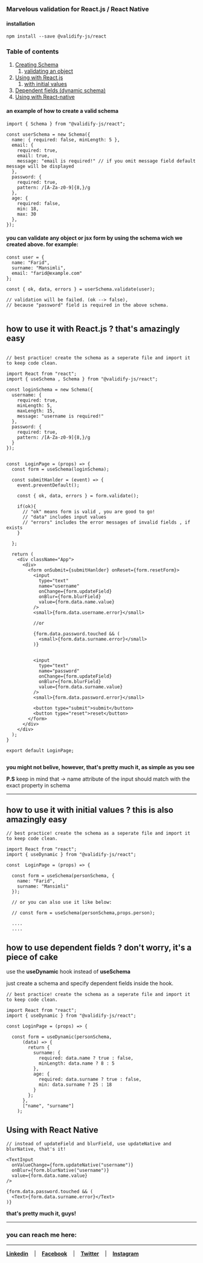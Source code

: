 ### Marvelous validation for React.js / React Native

#### installation

```
npm install --save @validify-js/react
```

### Table of contents

1. [Creating Schema](#example)
   1. [validating an object](#validating)
1. [Using with React.js](#reactjs)
   1. [with initial values](#initial-values)
1. [Dependent fields (dynamic schema)](#dependent-fields)
1. [Using with React-native](#react-native)

#### an example of how to create a valid schema <a name="example"></a>

```
import { Schema } from "@validify-js/react";

const userSchema = new Schema({
  name: { required: false, minLength: 5 },
  email: {
    required: true,
    email: true,
    message: "email is required!" // if you omit message field default message will be displayed
  },
  password: {
    required: true,
    pattern: /[A-Za-z0-9]{8,}/g
  },
  age: {
    required: false,
    min: 18,
    max: 30
  },
});

```

#### **you can validate any object or jsx form by using the schema wich we created above. for example:** <a name="validating"></a>

```
const user = {
  name: "Farid",
  surname: "Mansimli",
  email: "farid@example.com"
};

const { ok, data, errors } = userSchema.validate(user);

// validation will be failed. (ok --> false),
// because "password" field is required in the above schema.


```

## how to use it with React.js ? that's amazingly easy <a name="reactjs"></a>

```

// best practice! create the schema as a seperate file and import it to keep code clean.

import React from "react";
import { useSchema , Schema } from "@validify-js/react";

const loginSchema = new Schema({
  username: {
    required: true,
    minLength: 5,
    maxLength: 15,
    message: "username is required!"
  },
  password: {
    required: true,
    pattern: /[A-Za-z0-9]{8,}/g
  }
});


const  LoginPage = (props) => {
  const form = useSchema(loginSchema);

  const submitHanlder = (event) => {
    event.preventDefault();

    const { ok, data, errors } = form.validate();

    if(ok){
      // "ok" means form is valid , you are good to go!
      // "data" includes input values
      // "errors" includes the error messages of invalid fields , if exists
    }

  };

  return (
    <div className="App">
      <div>
        <form onSubmit={submitHanlder} onReset={form.resetForm}>
          <input
            type="text"
            name="username"
            onChange={form.updateField}
            onBlur={form.blurField}
            value={form.data.name.value}
          />
          <small>{form.data.username.error}</small>

          //or

          {form.data.password.touched && (
            <small>{form.data.surname.error}</small>
          )}


          <input
            type="text"
            name="password"
            onChange={form.updateField}
            onBlur={form.blurField}
            value={form.data.surname.value}
          />
          <small>{form.data.password.error}</small>

          <button type="submit">submit</button>
          <button type="reset">reset</button>
        </form>
      </div>
    </div>
  );
}

export default LoginPage;


```

**you might not belive, however, that's pretty much it, as simple as you see**

**P.S** keep in mind that -> name attribute of the input should match with the exact property in schema

---

## how to use it with initial values ? this is also amazingly easy <a name="initial-values"></a>

```
// best practice! create the schema as a seperate file and import it to keep code clean.

import React from "react";
import { useDynamic } from "@validify-js/react";

const  LoginPage = (props) => {

  const form = useSchema(personSchema, {
    name: "Farid",
    surname: "Mansimli"
  });

  // or you can also use it like below:

  // const form = useSchema(personSchema,props.person);

  ....
  ....
```

## how to use dependent fields ? don't worry, it's a piece of cake <a name="dependent-fields"></a>

use the **useDynamic** hook instead of **useSchema**

just create a schema and specify dependent fields inside the hook.

```
// best practice! create the schema as a seperate file and import it to keep code clean.

import React from "react";
import { useDynamic } from "@validify-js/react";

const LoginPage = (props) => {

  const form = useDynamic(personSchema,
      (data) => {
        return {
          surname: {
            required: data.name ? true : false,
            minLength: data.name ? 8 : 5
          },
          age: {
            required: data.surname ? true : false,
            min: data.surname ? 25 : 18
          }
        };
      },
      ["name", "surname"]
    );

```

## Using with React Native <a name="react-native"></a>

```
// instead of updateField and blurField, use updateNative and blurNative, that's it!

<TextInput
  onValueChange={form.updateNative("username")}
  onBlur={form.blurNative("username")}
  value={form.data.name.value}
/>

{form.data.password.touched && (
  <Text>{form.data.surname.error}</Text>
)}

```

**that's pretty much it, guys!**

---

### **you can reach me here:**

---

[**Linkedin**](https://linkedin.com/in/faridmansimli) &nbsp;&nbsp;&nbsp;|&nbsp;&nbsp;&nbsp; [**Facebook**](https://facebook.com/fmansimli) &nbsp;&nbsp;&nbsp;|&nbsp;&nbsp;&nbsp; [**Twitter**](https://twitter.com/faridmansimli) &nbsp;&nbsp;&nbsp;|&nbsp;&nbsp;&nbsp; [**Instagram**](https://instagram.com/faridmansimli)

